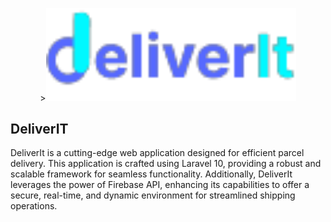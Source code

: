 <p align="center">><img src="https://github.com/Tougashi/DeliverIT/blob/main/public/assets/images/logo/logo-text.png" width="400" alt="Laravel Logo"></p>


## DeliverIT

DeliverIt is a cutting-edge web application designed for efficient parcel delivery. This application is crafted using Laravel 10, providing a robust and scalable framework for seamless functionality. Additionally, DeliverIt leverages the power of Firebase API, enhancing its capabilities to offer a secure, real-time, and dynamic environment for streamlined shipping operations.

